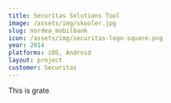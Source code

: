 ```yaml
---
title: Securitas Solutions Tool
image: /assets/img/skooler.jpg
slug: nordea_mobilbank
icon: /assets/img/securitas-logo-square.png
year: 2014
platforms: iOS, Android
layout: project
customer: Securitas
---
```


This is grate

